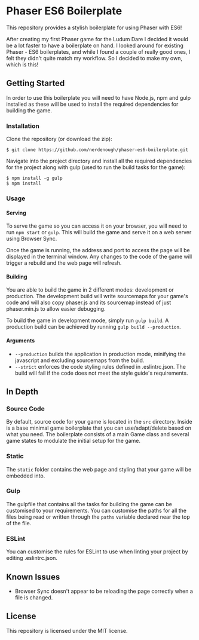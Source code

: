 # Phaser ES6 Boilerplate
This repository provides a stylish boilerplate for using Phaser with ES6!

After creating my first Phaser game for the Ludum Dare I decided it would be a
lot faster to have a boilerplate on hand. I looked around for existing Phaser -
ES6 boilerplates, and while I found a couple of really good ones, I felt they
didn't quite match my workflow. So I decided to make my own, which is this!

## Getting Started
In order to use this boilerplate you will need to have Node.js, npm and gulp
installed as these will be used to install the required dependencies for
building the game.

### Installation
Clone the repository (or download the zip):
```
$ git clone https://github.com/nerdenough/phaser-es6-boilerplate.git
```

Navigate into the project directory and install all the required dependencies
for the project along with gulp (used to run the build tasks for the game):
```
$ npm install -g gulp
$ npm install
```

### Usage
#### Serving
To serve the game so you can access it on your browser, you will need to run
`npm start` or `gulp`. This will build the game and serve it on a web server
using Browser Sync.

Once the game is running, the address and port to access the page will be
displayed in the terminal window. Any changes to the code of the game will
trigger a rebuild and the web page will refresh.

#### Building
You are able to build the game in 2 different modes: development or production.
The development build will write sourcemaps for your game's code and will also
copy phaser.js and its sourcemap instead of just phaser.min.js to allow easier
debugging.

To build the game in development mode, simply run `gulp build`. A production
build can be achieved by running `gulp build --production`.

#### Arguments
- `--production` builds the application in production mode, minifying the
javascript and excluding sourcemaps from the build.
- `--strict` enforces the code styling rules defined in .eslintrc.json. The
build will fail if the code does not meet the style guide's requirements.

## In Depth
### Source Code
By default, source code for your game is located in the `src` directory. Inside
is a base minimal game boilerplate that you can use/adapt/delete based on what
you need. The boilerplate consists of a main Game class and several game states
to modulate the initial setup for the game.

### Static
The `static` folder contains the web page and styling that your game will be
embedded into.

### Gulp
The gulpfile that contains all the tasks for building the game can be customised
to your requirements. You can customise the paths for all the files being read
or written through the `paths` variable declared near the top of the file.

### ESLint
You can customise the rules for ESLint to use when linting your project by
editing .eslintrc.json.

## Known Issues
- Browser Sync doesn't appear to be reloading the page correctly when a file is
changed.

## License
This repository is licensed under the MIT license.
